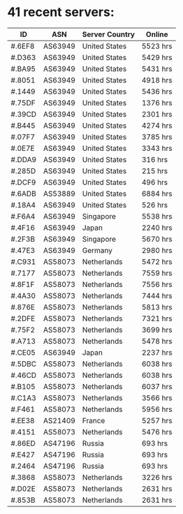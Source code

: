 # 41 recent servers:

| ID | ASN | Server Country | Online |
| ------ | ------ | ------ | ------ |
| #.6EF8 | AS63949 | United States | 5523 hrs |
| #.D363 | AS63949 | United States | 5429 hrs |
| #.BA95 | AS63949 | United States | 5431 hrs |
| #.8051 | AS63949 | United States | 4918 hrs |
| #.1449 | AS63949 | United States | 5436 hrs |
| #.75DF | AS63949 | United States | 1376 hrs |
| #.39CD | AS63949 | United States | 2301 hrs |
| #.B445 | AS63949 | United States | 4274 hrs |
| #.07F7 | AS63949 | United States | 3785 hrs |
| #.0E7E | AS63949 | United States | 3343 hrs |
| #.DDA9 | AS63949 | United States | 316 hrs |
| #.285D | AS63949 | United States | 215 hrs |
| #.DCF9 | AS63949 | United States | 496 hrs |
| #.6ADB | AS53889 | United States | 6884 hrs |
| #.18A4 | AS63949 | United States | 526 hrs |
| #.F6A4 | AS63949 | Singapore | 5538 hrs |
| #.4F16 | AS63949 | Japan | 2240 hrs |
| #.2F3B | AS63949 | Singapore | 5670 hrs |
| #.47E3 | AS63949 | Germany | 2980 hrs |
| #.C931 | AS58073 | Netherlands | 5472 hrs |
| #.7177 | AS58073 | Netherlands | 7559 hrs |
| #.8F1F | AS58073 | Netherlands | 7556 hrs |
| #.4A30 | AS58073 | Netherlands | 7444 hrs |
| #.876E | AS58073 | Netherlands | 5813 hrs |
| #.2DFE | AS58073 | Netherlands | 7321 hrs |
| #.75F2 | AS58073 | Netherlands | 3699 hrs |
| #.A713 | AS58073 | Netherlands | 5478 hrs |
| #.CE05 | AS63949 | Japan | 2237 hrs |
| #.5DBC | AS58073 | Netherlands | 6038 hrs |
| #.46CD | AS58073 | Netherlands | 6038 hrs |
| #.B105 | AS58073 | Netherlands | 6037 hrs |
| #.C1A3 | AS58073 | Netherlands | 3566 hrs |
| #.F461 | AS58073 | Netherlands | 5956 hrs |
| #.EE38 | AS21409 | France | 5257 hrs |
| #.4151 | AS58073 | Netherlands | 5476 hrs |
| #.86ED | AS47196 | Russia | 693 hrs |
| #.E427 | AS47196 | Russia | 693 hrs |
| #.2464 | AS47196 | Russia | 693 hrs |
| #.3868 | AS58073 | Netherlands | 3226 hrs |
| #.D02E | AS58073 | Netherlands | 2631 hrs |
| #.853B | AS58073 | Netherlands | 2631 hrs |

